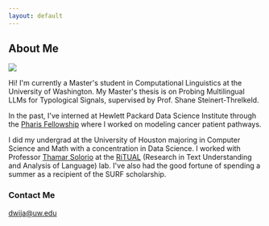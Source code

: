 ```yaml
---
layout: default
---
```



## About Me


<img class="profile-picture" src="website_prof_pic.jpeg">

Hi! I'm currently a Master's student in Computational Linguistics at the University of Washington. My Master's thesis is on Probing Multilingual LLMs for Typological Signals, supervised by Prof. Shane Steinert-Threlkeld. 

In the past, I've interned at Hewlett Packard Data Science Institute through the [Pharis Fellowship](https://uh.edu/honors/Programs-Minors/co-curricular-programs/data-and-community-health/data-society/summer-research.php) where I worked on modeling cancer patient pathways. 

I did my undergrad at the University of Houston majoring in Computer Science and Math with a concentration in Data Science. I worked with Professor [Thamar Solorio](http://solorio.uh.edu/) at the [RiTUAL](https://ritual.uh.edu/) (Research in Text Understanding and Analysis of Language) lab. I've also had the good fortune of spending a summer as a recipient of the SURF scholarship. 

### Contact Me

<dwija@uw.edu>


